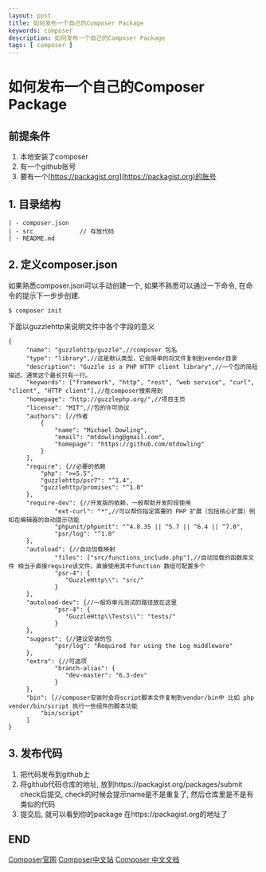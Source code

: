 ```yaml
---
layout: post
title: 如何发布一个自己的Composer Package
keywords: composer
description: 如何发布一个自己的Composer Package
tags: [ composer ]
---
```

# 如何发布一个自己的Composer Package

## 前提条件
1. 本地安装了composer
2. 有一个github账号
3. 要有一个[https://packagist.org](https://packagist.org)的账号

## 1. 目录结构
```
| - composer.json
| - src             // 存放代码
| - README.md
```

## 2. 定义composer.json

如果熟悉composer.json可以手动创建一个, 如果不熟悉可以通过一下命令, 在命令的提示下一步步创建.
```
$ composer init
```
下面以guzzlehttp来说明文件中各个字段的意义
```
{
     "name": "guzzlehttp/guzzle",//composer 包名
     "type": "library",//这是默认类型，它会简单的将文件复制到vendor目录
     "description": "Guzzle is a PHP HTTP client library",//一个包的简短描述。通常这个最长只有一行。
     "keywords": ["framework", "http", "rest", "web service", "curl", "client", "HTTP client"],//在composer搜索用到
     "homepage": "http://guzzlephp.org/",//项目主页
     "license": "MIT",//包的许可协议
     "authors": [//作者
         {
             "name": "Michael Dowling",
             "email": "mtdowling@gmail.com",
             "homepage": "https://github.com/mtdowling"
         }
     ],
     "require": {//必要的依赖
         "php": ">=5.5",
         "guzzlehttp/psr7": "^1.4",
         "guzzlehttp/promises": "^1.0"
     },
     "require-dev": {//开发版的依赖，一般帮助开发阶段使用
             "ext-curl": "*",//可以帮你指定需要的 PHP 扩展（包括核心扩展）例如在编辑器的自动提示功能
             "phpunit/phpunit": "^4.8.35 || ^5.7 || ^6.4 || ^7.0",
             "psr/log": "^1.0"
     },
     "autoload": {//自动加载映射
             "files": ["src/functions_include.php"],//自动加载的函数库文件 相当于直接require该文件，直接使用其中function 数组可配置多个
             "psr-4": {
                "GuzzleHttp\\": "src/"
             }
     },
     "autoload-dev": {//一般将单元测试的路径放在这里
             "psr-4": {
                "GuzzleHttp\\Tests\\": "tests/"
             }
     },
     "suggest": {//建议安装的包
             "psr/log": "Required for using the Log middleware"
     },
     "extra": {//可选项
             "branch-alias": {
                "dev-master": "6.3-dev"
             }
     },
     "bin": [//composer安装时会将script脚本文件复制到vendor/bin中 比如 php vendor/bin/script 执行一些组件的脚本功能
         "bin/script"
     ]
}
```

## 3. 发布代码
1. 把代码发布到github上
2. 将github代码仓库的地址, 放到https://packagist.org/packages/submit check后提交, check的时候会提示name是不是重复了, 然后仓库里是不是有类似的代码
3. 提交后, 就可以看到你的package 在https://packagist.org的地址了

## END

[Composer官网](https://getcomposer.org/)
[Composer中文站](https://www.phpcomposer.com/)
[Composer 中文文档](https://learnku.com/docs/composer/2018)